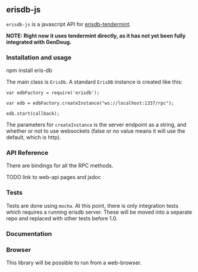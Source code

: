 ## erisdb-js

`erisdb-js` is a javascript API for [erisdb-tendermint](https://github.com/eris-ltd/erisdb).

**NOTE: Right now it uses tendermint directly, as it has not yet been fully integrated with GenDoug.**

### Installation and usage

npm install eris-db

The main class is `ErisDb`. A standard `ErisDB` instance is created like this:

```
var edbFactory = require('erisdb');

var edb = edbFactory.createInstance("ws://localhost:1337/rpc");

edb.start(callback);

```

The parameters for `createInstance` is the server endpoint as a string, and whether or not to use websockets (false or no value means it will use the default, which is http).

### API Reference

There are bindings for all the RPC methods.

TODO link to web-api pages and jsdoc

### Tests

Tests are done using `mocha`. At this point, there is only integration tests which requires a running erisdb server. These will be moved into a separate repo and replaced with other tests before 1.0.

### Documentation

### Browser

This library will be possible to run from a web-browser.
